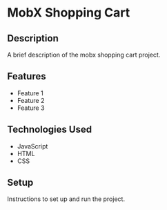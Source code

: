 # MobX Shopping Cart

## Description

A brief description of the mobx shopping cart project.

## Features

- Feature 1
- Feature 2
- Feature 3

## Technologies Used

- JavaScript
- HTML
- CSS

## Setup

Instructions to set up and run the project.
